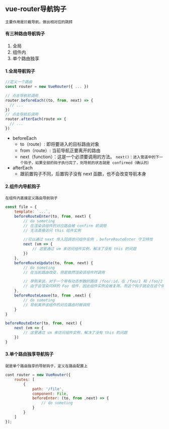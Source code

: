 ## vue-router导航钩子
`主要作用是拦截导航，做出相对应的跳转`

#### 有三种路由导航钩子
1. 全局
2. 组件内
3. 单个路由独享

#### 1.全局导航钩子
```js
//定义一个路由
const router = new VueRouter({ ... })

// 点击导航前调用
router.beforeEach((to, from, next) => {
  // ...
})
// 点击导航后调用
router.afterEach(route => {
  // ...
})
```
+ beforeEach
    + to（route）: 即将要进入的目标路由对象
    + from（route）: 当前导航正要离开的路由
    + next（function）：这是一个必须要调用的方法。
    `next()：进入管道中的下一个钩子，如果全部的钩子执行完了，则导航的状态就是 confirmed（确认的）`
+ afterEach
    + 跟前置钩子不同，后置钩子没有 next 函数，也不会改变导航本身

#### 2.组件内导航钩子
`在组件内直接定义路由导航钩子`
```js
const file = {
    template: `...`,
    beforeRouteEnter(to, from, next) {
        // do someting
        // 在渲染该组件的对应路由被 confirm 前调用
        // 无法直接访问 this 组件实例

        //可以通过 next 传入回调访问组件实例 ，beforeRouteEnter 守卫特性
        next (vm => {
            // 这里通过 vm 来访问组件实例，解决了没有 this 的问题
        })
    },
    beforeRouteUpdate(to, from, next) {
        // do someting
        // 在当前路由改变，但是依然渲染该组件时调用

        // 举例来说，对于一个带有动态参数的路径 /foo/:id，在 /foo/1 和 /foo/2 之间跳转的时候，
        // 由于会渲染同样的 Foo 组件，因此组件实例会被复用。而这个钩子就会在这个情况下被调用。
    },
    beforeRouteLeave(to, from ,next) {
        // do someting
        // 导航离开该组件的对应路由时被调用
    }
}

beforeRouteEnter(to, from, next) {
    next (vm => {
        // 这里通过 vm 来访问组件实例，解决了没有 this 的问题
    })
}
```
#### 3.单个路由独享导航钩子
`就是单个路由独享的导航钩子，定义在路由配置上`
```js
cont router = new VueRouter({
    routes: [
        {
            path: '/file',
            component: File,
            beforeEnter: (to, from ,next) => {
                // do someting
            }
        }
    ]
});
```